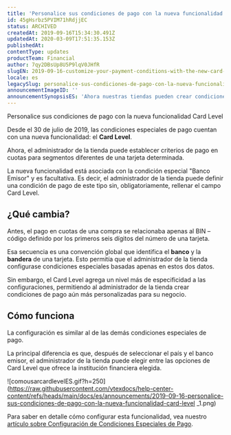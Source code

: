 ```yaml
---
title: 'Personalice sus condiciones de pago con la nueva funcionalidad Card Level '
id: 45gHsrbz5PVIM71hRdjjEC
status: ARCHIVED
createdAt: 2019-09-16T15:34:30.491Z
updatedAt: 2020-03-09T17:51:35.153Z
publishedAt: 
contentType: updates
productTeam: Financial
author: 7qy2DBsUp8U5P9lqV0JHfR
slugEN: 2019-09-16-customize-your-payment-conditions-with-the-new-card-level-functionality
locale: es
legacySlug: personalice-sus-condiciones-de-pago-con-la-nueva-funcionalidad-card-level 
announcementImageID: ''
announcementSynopsisES: 'Ahora nuestras tiendas pueden crear condiciones de pago segmentadas por nivel de tarjeta de crédito.'
---
```


Personalice sus condiciones de pago con la nueva funcionalidad Card Level 

Desde el 30 de julio de 2019, las condiciones especiales de pago cuentan con una nueva funcionalidad: el __Card Level__.

Ahora, el administrador de la tienda puede establecer criterios de pago en cuotas para segmentos diferentes de una tarjeta determinada.

La nueva funcionalidad está asociada con la condición especial "Banco Emisor" y es facultativa. Es decir, el administrador de la tienda puede definir una condición de pago de este tipo sin, obligatoriamente,  rellenar el campo Card Level.

## ¿Qué cambia?

Antes, el pago en cuotas de una compra se relacionaba apenas al BIN – código definido por los primeros seis dígitos del número de una tarjeta.

Esa secuencia es una convención global que identifica el __banco__ y la __bandera__ de una tarjeta. Esto permitía que el administrador de la tienda configurase  condiciones especiales basadas apenas en estos dos datos.

Sin embargo, el Card Level agrega un nivel más de especificidad a las configuraciones, permitiendo al administrador de la tienda crear condiciones de pago aún más personalizadas para su negocio.


## Cómo funciona

La configuración es similar al de las demás condiciones especiales de pago.

La principal diferencia es que, después de seleccionar el país y el banco emisor, el administrador de la tienda puede elegir entre las opciones de Card Level que ofrece  la institución financiera elegida.

![comousarcardlevelES.gif?h=250](https://raw.githubusercontent.com/vtexdocs/help-center-content/refs/heads/main/docs/es/announcements/2019-09-16-personalice-sus-condiciones-de-pago-con-la-nueva-funcionalidad-card-level _1.png)

Para saber en detalle cómo configurar esta funcionalidad, vea nuestro [artículo sobre Configuración de Condiciones Especiales de Pago](https://help.vtex.com/tutorial/condiciones-especiales--tutorials_456).

